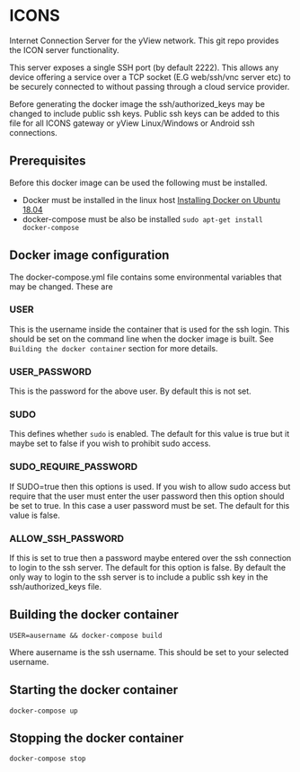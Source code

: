 # ICONS
Internet Connection Server for the yView network. This git repo provides the ICON server functionality.

This server exposes a single SSH port (by default 2222). This allows any device offering a service over a TCP socket (E.G web/ssh/vnc server etc) to be securely connected to without passing through a cloud service provider.

Before generating the docker image the ssh/authorized_keys may be changed to include public ssh keys. Public ssh keys can be added to this file for all ICONS gateway or yView Linux/Windows or Android ssh connections.

## Prerequisites
Before this docker image can be used the following must be installed.

 - Docker must be installed in the linux host
 	[Installing Docker on Ubuntu 18.04](https://www.hostinger.com/tutorials/how-to-install-and-use-docker-on-ubuntu/)
 - docker-compose must be also be installed
    `sudo apt-get install docker-compose`
    
## Docker image configuration
The docker-compose.yml file contains some environmental variables that may be changed. These are

### USER
This is the username inside the container that is used for the ssh login. This should be set on the command line when the docker image is built. See `Building the docker container` section for more details.

### USER_PASSWORD
This is the password for the above user. By default this is not set.

### SUDO
This defines whether `sudo` is enabled. The default for this value is true but it maybe set to false if you wish to prohibit sudo access.

### SUDO_REQUIRE_PASSWORD
If SUDO=true then this options is used. If you wish to allow sudo access but require that the user must enter the user password then this option should be set to true. In this case a user password must be set. The default for this value is false.

### ALLOW_SSH_PASSWORD
If this is set to true then a password maybe entered over the ssh connection to login to the ssh server. The default for this option is false. By default the only way to login to the ssh server is to include a public ssh key in the ssh/authorized_keys file.

## Building the docker container
 `USER=ausername && docker-compose build`
 
Where ausername is the ssh username. This should be set to your selected username.
 
## Starting the docker container
 `docker-compose up`

## Stopping the docker container
 
 `docker-compose stop`

